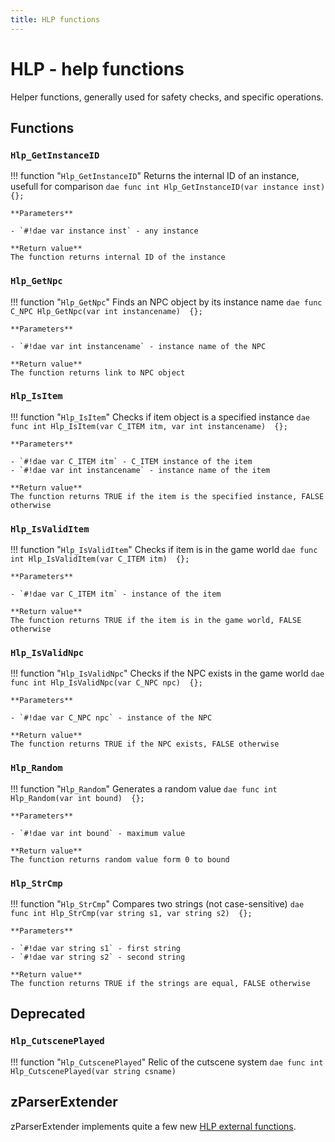 ```yaml
---
title: HLP functions
---
```

# HLP - help functions
Helper functions, generally used for safety checks, and specific operations.

## Functions

### `Hlp_GetInstanceID`
!!! function "`Hlp_GetInstanceID`"
    Returns the internal ID of an instance, usefull for comparison
    ```dae
    func int Hlp_GetInstanceID(var instance inst)  {};
    ```

    **Parameters**  

    - `#!dae var instance inst` - any instance

    **Return value**  
    The function returns internal ID of the instance

### `Hlp_GetNpc`
!!! function "`Hlp_GetNpc`"
    Finds an NPC object by its instance name
    ```dae
    func C_NPC Hlp_GetNpc(var int instancename)  {};
    ```

    **Parameters**  

    - `#!dae var int instancename` - instance name of the NPC

    **Return value**  
    The function returns link to NPC object

### `Hlp_IsItem`
!!! function "`Hlp_IsItem`"
    Checks if item object is a specified instance
    ```dae
    func int Hlp_IsItem(var C_ITEM itm, var int instancename)  {};
    ```

    **Parameters**  

    - `#!dae var C_ITEM itm` - C_ITEM instance of the item
    - `#!dae var int instancename` - instance name of the item

    **Return value**  
    The function returns TRUE if the item is the specified instance, FALSE otherwise

### `Hlp_IsValidItem`
!!! function "`Hlp_IsValidItem`"
    Checks if item is in the game world
    ```dae
    func int Hlp_IsValidItem(var C_ITEM itm)  {};
    ```

    **Parameters**  

    - `#!dae var C_ITEM itm` - instance of the item

    **Return value**  
    The function returns TRUE if the item is in the game world, FALSE otherwise

### `Hlp_IsValidNpc`
!!! function "`Hlp_IsValidNpc`"
    Checks if the NPC exists in the game world
    ```dae
    func int Hlp_IsValidNpc(var C_NPC npc)  {};
    ```

    **Parameters**  

    - `#!dae var C_NPC npc` - instance of the NPC

    **Return value**  
    The function returns TRUE if the NPC exists, FALSE otherwise

### `Hlp_Random`
!!! function "`Hlp_Random`"
    Generates a random value
    ```dae
    func int Hlp_Random(var int bound)  {};
    ```

    **Parameters**  

    - `#!dae var int bound` - maximum value

    **Return value**  
    The function returns random value form 0 to bound

### `Hlp_StrCmp`
!!! function "`Hlp_StrCmp`"
    Compares two strings (not case-sensitive)
    ```dae
    func int Hlp_StrCmp(var string s1, var string s2)  {};
    ```

    **Parameters**  

    - `#!dae var string s1` - first string
    - `#!dae var string s2` - second string

    **Return value**  
    The function returns TRUE if the strings are equal, FALSE otherwise

## Deprecated

### `Hlp_CutscenePlayed`
!!! function "`Hlp_CutscenePlayed`"
    Relic of the cutscene system
    ```dae
    func int Hlp_CutscenePlayed(var string csname) 
    ```

## zParserExtender 
zParserExtender implements quite a few new [HLP external functions](../extenders/zparserextender/externals/hlp.md).
